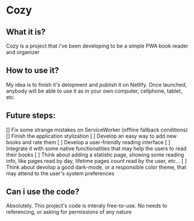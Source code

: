 # Cozy

## What it is?
Cozy is a project that i've been developing to be a simple PWA book reader and organizer

## How to use it?
My idea is to finish it's delopment and publish it on Netlify. Once launched, anybody will be able to use it as in your own computer, cellphone, tablet, etc.

## Future steps:
[] Fix some strange mistakes on ServiceWorker (offline fallback conditions)
[] Finish the application stylization
[ ] Develop an easy way to add new books and rate them
[ ] Develop a user-friendly reading interface
[ ] Integrate it with some native functionalities that may help the users to read their books
[ ] Think about adding a statistic page, showing some reading info, like pages read by day, lifetime pages count read by the user, etc...
[ ] Think about devolop a good dark-mode, or a responsible color theme, that may attend to the user's system preferences

## Can i use the code?
Absolutely. This project's code is interaly free-to-use. No needs to referencing, or asking for permissions of any nature

